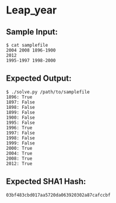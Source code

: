 # Leap_year

## Sample Input:

```
$ cat samplefile
2004 2008 1896-1900
2012
1995-1997 1998-2000
```
## Expected Output:

```
$ ./solve.py /path/to/samplefile
1896: True
1897: False
1898: False
1899: False
1900: False
1995: False
1996: True
1997: False
1998: False
1999: False
2000: True
2004: True
2008: True
2012: True
```
## Expected SHA1 Hash:

```
03bf483cbd017aa5720da063920302a87cafccbf
```

